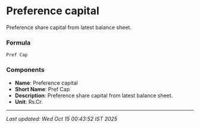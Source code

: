 # Preference capital
Preference share capital from latest balance sheet.

### Formula
```text
Pref Cap
```


### Components
- **Name**: Preference capital
- **Short Name**: Pref Cap
- **Description**: Preference share capital from latest balance sheet.
- **Unit**: Rs.Cr.

---
*Last updated: Wed Oct 15 00:43:52 IST 2025*
